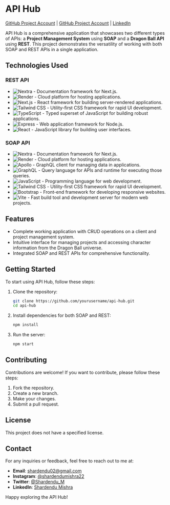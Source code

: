 # API Hub

[GitHub Project Account](https://github.com/MishraShardendu22) | [GitHub Project Account](https://github.com/MishraShardendu22) | [LinkedIn](https://www.linkedin.com/in/shardendumishra22)

API Hub is a comprehensive application that showcases two different types of APIs: a **Project Management System** using **SOAP** and a **Dragon Ball API** using **REST**. This project demonstrates the versatility of working with both SOAP and REST APIs in a single application.

## Technologies Used

### REST API
- ![Nextra](https://img.shields.io/badge/Nextra-000000?style=for-the-badge&logo=nextra&logoColor=white) - Documentation framework for Next.js.
- ![Render](https://img.shields.io/badge/Render-5B24E7?style=for-the-badge&logo=render&logoColor=white) - Cloud platform for hosting applications.
- ![Next.js](https://img.shields.io/badge/Next.js-000000?style=for-the-badge&logo=next.js&logoColor=white) - React framework for building server-rendered applications.
- ![Tailwind CSS](https://img.shields.io/badge/Tailwind%20CSS-06B6D4?style=for-the-badge&logo=tailwind-css&logoColor=white) - Utility-first CSS framework for rapid UI development.
- ![TypeScript](https://img.shields.io/badge/TypeScript-3178C6?style=for-the-badge&logo=typescript&logoColor=white) - Typed superset of JavaScript for building robust applications.
- ![Express](https://img.shields.io/badge/Express.js-000000?style=for-the-badge&logo=express&logoColor=white) - Web application framework for Node.js.
- ![React](https://img.shields.io/badge/React-61DAFB?style=for-the-badge&logo=react&logoColor=black) - JavaScript library for building user interfaces.

### SOAP API
- ![Nextra](https://img.shields.io/badge/Nextra-000000?style=for-the-badge&logo=nextra&logoColor=white) - Documentation framework for Next.js.
- ![Render](https://img.shields.io/badge/Render-5B24E7?style=for-the-badge&logo=render&logoColor=white) - Cloud platform for hosting applications.
- ![Apollo](https://img.shields.io/badge/Apollo-311C3F?style=for-the-badge&logo=apollo&logoColor=white) - GraphQL client for managing data in applications.
- ![GraphQL](https://img.shields.io/badge/GraphQL-E10098?style=for-the-badge&logo=graphql&logoColor=white) - Query language for APIs and runtime for executing those queries.
- ![JavaScript](https://img.shields.io/badge/JavaScript-F7DF1E?style=for-the-badge&logo=javascript&logoColor=black) - Programming language for web development.
- ![Tailwind CSS](https://img.shields.io/badge/Tailwind%20CSS-06B6D4?style=for-the-badge&logo=tailwind-css&logoColor=white) - Utility-first CSS framework for rapid UI development.
- ![Bootstrap](https://img.shields.io/badge/Bootstrap-7952B3?style=for-the-badge&logo=bootstrap&logoColor=white) - Front-end framework for developing responsive websites.
- ![Vite](https://img.shields.io/badge/Vite-646CFF?style=for-the-badge&logo=vite&logoColor=white) - Fast build tool and development server for modern web projects.

## Features

- Complete working application with CRUD operations on a client and project management system.
- Intuitive interface for managing projects and accessing character information from the Dragon Ball universe.
- Integrated SOAP and REST APIs for comprehensive functionality.

## Getting Started

To start using API Hub, follow these steps:

1. Clone the repository:
   ```bash
   git clone https://github.com/yourusername/api-hub.git
   cd api-hub
   ```

2. Install dependencies for both SOAP and REST:
   ```bash
   npm install
   ```

3. Run the server:
   ```bash
   npm start
   ```

## Contributing

Contributions are welcome! If you want to contribute, please follow these steps:

1. Fork the repository.
2. Create a new branch.
3. Make your changes.
4. Submit a pull request.

## License

This project does not have a specified license.

## Contact

For any inquiries or feedback, feel free to reach out to me at:

- **Email**: [shardendu02@gmail.com](mailto:shardendu02@gmail.com)
- **Instagram**: [@shardendumishra22](https://www.instagram.com/shardendumishra22)
- **Twitter**: [@Shardendu_M](https://x.com/Shardendu_M)
- **LinkedIn**: [Shardendu Mishra](https://www.linkedin.com/in/shardendumishra22)

Happy exploring the API Hub!
